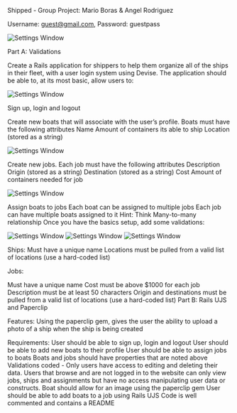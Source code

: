 Shipped - Group Project: Mario Boras & Angel Rodriguez

Username: guest@gmail.com, 
Password: guestpass

![Settings Window](https://res.cloudinary.com/angelrodriguez/image/upload/v1540985057/star-shipped.png)

Part A: Validations

Create a Rails application for shippers to help them organize all of the ships in their fleet, with a user login system using Devise. The application should be able to, at its most basic, allow users to:

![Settings Window](https://res.cloudinary.com/angelrodriguez/image/upload/v1544242170/Screen_Shot_2018-12-07_at_10.58.54_PM.png)

Sign up, login and logout

Create new boats that will associate with the user’s profile. Boats must have the following attributes
Name
Amount of containers its able to ship
Location (stored as a string)

![Settings Window](https://res.cloudinary.com/angelrodriguez/image/upload/v1544242169/Screen_Shot_2018-12-07_at_10.59.28_PM.png)

Create new jobs. Each job must have the following attributes
Description
Origin (stored as a string)
Destination (stored as a string)
Cost
Amount of containers needed for job

![Settings Window](https://res.cloudinary.com/angelrodriguez/image/upload/v1544242169/Screen_Shot_2018-12-07_at_11.07.09_PM.png)

Assign boats to jobs
Each boat can be assigned to multiple jobs
Each job can have multiple boats assigned to it
Hint: Think Many-to-many relationship
Once you have the basics setup, add some validations:

![Settings Window](https://res.cloudinary.com/angelrodriguez/image/upload/v1544242145/ships_dock.jpg)
![Settings Window](https://res.cloudinary.com/angelrodriguez/image/upload/v1544242145/new-ships.jpg)
![Settings Window](https://res.cloudinary.com/angelrodriguez/image/upload/v1544242145/outrider.jpg)

Ships:
Must have a unique name
Locations must be pulled from a valid list of locations (use a hard-coded list)

Jobs:

Must have a unique name
Cost must be above $1000 for each job
Description must be at least 50 characters
Origin and destinations must be pulled from a valid list of locations (use a hard-coded list)
Part B: Rails UJS and Paperclip

Features:
Using the paperclip gem, gives the user the ability to upload a photo of a ship when the ship is being created

Requirements:
User should be able to sign up, login and logout
User should be able to add new boats to their profile
User should be able to assign jobs to boats
Boats and jobs should have properties that are noted above
Validations coded - Only users have access to editing and deleting their data. Users that browse and are not logged in to the website can only view jobs, ships and assignments but have no access manipulating user data or constructs.
Boat should allow for an image using the paperclip gem
User should be able to add boats to a job using Rails UJS
Code is well commented and contains a README
